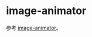 # image-animator

参考 [image-animator](https://developer.harmonyos.com/cn/docs/documentation/doc-references/lite-wearable-basic-image-animator-0000001061152652)。